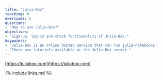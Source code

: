 ```yaml
---
title: "Julia-Box"
teaching: 0
exercises: 5
questions:
- "How to use Julia-Box?"
objectives:
- "Sign-up, log-in and check functionality of Julia-Box."
keypoints:
- "Julia-Box is an online hosted service that can run julia-notebooks."
- "There are tutorials available at the Julia-Box server."
---
```

[https://juliabox.com](https://juliabox.com)

{% include links.md %}
